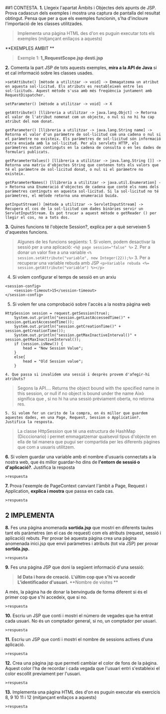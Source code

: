 ##1 CONTESTA.
**1.** Llegeix l'apartat Àmbits i Objectes dels apunts de JSP. Prova cadascun dels exemples i mostra una captura de pantalla del resultat obtingut. Pensa que per a que els exemples funcionin, s'ha d'incloure l'importació de les classes utilitzades. 

>Implementa una pàgina HTML des d'on es puguin executar tots els exemples (mitjançant enllaços a aquests)

**EXEMPLES AMBIT **

>Exemple 1: 
	**1_RequestScope.jsp**
    	**desti.jsp**
    

**2.** Comenta la part JSP de tots aquests exemples, **mira a la API de Java** si et cal informació sobre les classes usades. 

	>setAttibute() [mètode a utilitzar -> void] -> Emmagatzema un atribut en aquesta sol·licitud. Els atributs es restableixen entre les sol·licituds. Aquest mètode s'usa amb més freqüència juntament amb RequestDispatcher.

	setParameter() [mètode a utilitzar -> void] -> X

	getAttribute() [llibreria a utilitzar -> java.lang.Objct] -> Retorna el valor de l'atribut nomenat com un objecte, o nul si no hi ha cap atribut del nom donat.

	getParameter() [llibreria a utilitzar -> java.lang.String name] -> Retorna el valor d'un paràmetre de sol·licitud com una cadena o nul si el paràmetre no existeix. Els paràmetres de sol·licitud són informació extra enviada amb la sol·licitud. Per als servlets HTTP, els paràmetres estan continguts en la cadena de consulta o en les dades de formulari publicats.

	getParameterValues() [llibreria a utilitzar -> java.lang.String []] -> Retorna una matriu d'objectes String que contenen tots els valors que té el paràmetre de sol·licitud donat, o nul si el paràmetre no existeix.

	getParameterNames() [llibreria a utilitzar -> java.util.Enumeration] -> Retorna una Enumeració d'objectes de cadena que conté els noms dels paràmetres continguts en aquesta sol·licitud. Si la sol·licitud no té paràmetres, el mètode retorna una enumeració buida.

	getInputStream() [mètode a utilitzar -> ServletInputStream] -> Recupera el cos de la sol·licitud com dades binàries servir un ServletInputStream. Es pot trucar a aquest mètode o getReader () per llegir el cos, no a tots dos.


**3.** Quines funcions té l'objecte Session?, explica per a què serveixen 5 d'aquestes funcions. 

>Algunes de les funcions següents:
	1. Si volem, podem desactivar la sessió per a una aplicació:
```<%@ page session="false" %>```
    2. Per a donar un valor fixe a una variable
```<% session.setAttribute("variable", new Integer(22));%>```
	3. Per a recuperar una variable rebuda amb JSP
```<p>Variable rebuda <%= session.getAttribute("variable") %></p>```

4. Si volem configurar el temps de sessió en un arxiu
```
<session-config>
	<session-timeout>15</session-timeout> 
</session-config>
```

5. Si volem fer una comprobació sobre l'accès a la nostra pàgina web
>
```
HttpSession session = request.getSession(true);
	System.out.println("session.getLastAccessedTime()" + session.getLastAccessedTime());
    System.out.println("session.getCreationTime()" + session.getCreationTime());
    System.out.println("session.getMaxInactiveInterval()" + session.getMaxInactiveInterval());
    if (session.isNew()) {
    	head = "New Session Value";
    }
    else{
		head = "Old Session value";
	}
```

	4. Que passa si invalidem una sessió i desprès provem d'afegir-hi atributs? 

>Segons la API....
Returns the object bound with the specified name in this session, or null if no object is bound under the name
Això significa que , si no hi ha una sessió prèviament oberta, no retorna res.

	5. Si volem fer un carito de la compra, on és millor que guardem aquestes dades, en una Page, Request, Session o Application?. Justifica la resposta.

>La classe HttpSession que té una estructura de HashMap (Dicccionario) i permet emmagatzemar qualsevol tipus d'objecte en ella de tal manera que pugui ser compartida per les diferents pàgines que com a usuaris utilitzem.

	
**6.** Si volem guardar una variable amb el nombre d'usuaris connectats a la nostra web, que és millor guardar-ho dins de **l'entorn de sessió o d'aplicació?**. Justifica la resposta 

	>respuesta

**7.** Prova l'exemple de PageContext canviant l'àmbit a Page, Request i Application, **explica i mostra** que passa en cada cas.

	>respuesta

## 2 IMPLEMENTA

**8.** Fes una pàgina anomenada **sortida.jsp** que mostri en diferents taules tant els paràmetres (en el cas de request) com els atributs (request, sessió i aplicació) rebuts. Per provar bé aquesta pàgina crea una pàgina anomenada inici.jsp que envii paràmetres i atributs (tot via JSP) per provar **sortida.jsp.** 

	>respuesta

**9.** Fes una pàgina JSP que doni la següent informació d'una sessió: 

>**Id** 
>**Data i hora de creació.** 
>**L'últim cop que s'hi va accedir**
>**L'identificador d'usuari.**
>**Nombre de visites **

A més, la pàgina ha de donar la benvinguda de forma diferent si és el primer cop que s'hi accedeix, que si no.

	>respuesta

**10.** Escriu un JSP que conti i mostri el número de vegades que ha entrat cada usuari. No és un comptador general, si no, un comptador per usuari.

	>respuesta

**11.** Escriu un JSP que conti i mostri el nombre de sessions actives d'una aplicació. 

	>respuesta

**12.** Crea una pàgina jsp que permeti cambiar el color de fons de la pàgina. Aquest color l'ha de recordar i cada vegada que l'usuari entri s'estableixi el color escollit previament per l'usuari. 

	>respuesta

**13.** Implementa una pàgina HTML des d'on es puguin executar els exercicis 8, 9 10 11 i 12 (mitjançant enllaços a aquests)

	>respuesta
